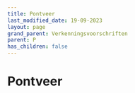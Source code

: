 ```yaml
---
title: Pontveer
last_modified_date: 19-09-2023
layout: page
grand_parent: Verkenningsvoorschriften
parent: P
has_children: false
---
```


Pontveer
========

